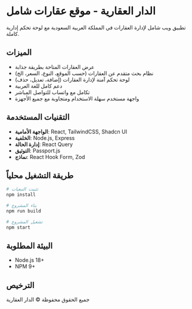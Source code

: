 # الدار العقارية - موقع عقارات شامل

تطبيق ويب شامل لإدارة العقارات في المملكة العربية السعودية مع لوحة تحكم إدارية كاملة.

## الميزات

- عرض العقارات المتاحة بطريقة جذابة
- نظام بحث متقدم عن العقارات (حسب الموقع، النوع، السعر، الخ)
- لوحة تحكم آمنة لإدارة العقارات (إضافة، تعديل، حذف)
- دعم كامل للغة العربية
- تكامل مع واتساب للتواصل المباشر
- واجهة مستخدم سهلة الاستخدام ومتجاوبة مع جميع الأجهزة

## التقنيات المستخدمة

- **الواجهة الأمامية**: React, TailwindCSS, Shadcn UI
- **الخلفية**: Node.js, Express
- **إدارة الحالة**: React Query
- **التوثيق**: Passport.js
- **نماذج**: React Hook Form, Zod

## طريقة التشغيل محلياً

```bash
# تثبيت التبعيات
npm install

# بناء المشروع
npm run build

# تشغيل المشروع
npm start
```

## البيئة المطلوبة

- Node.js 18+
- NPM 9+

## الترخيص

جميع الحقوق محفوظة © الدار العقارية